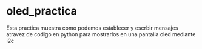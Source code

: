 # oled_practica

Esta practica muestra como podemos establecer y escrbir mensajes atravez de codigo en python para mostrarlos en una pantalla oled mediante i2c
